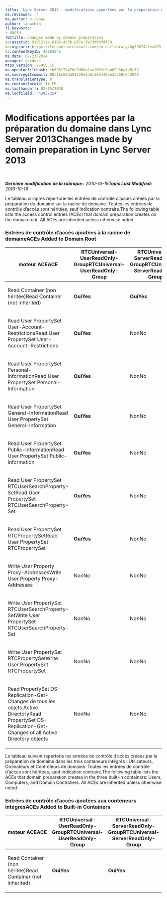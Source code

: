 ```yaml
---
title: 'Lync Server 2013 : modifications apportées par la préparation du domaine'
ms.reviewer: ''
ms.author: v-lanac
author: lanachin
f1.keywords:
- NOCSH
TOCTitle: Changes made by domain preparation
ms:assetid: 9191221e-6166-4c2b-837e-fa73d90fdf80
ms:mtpsurl: https://technet.microsoft.com/en-us/library/Gg398742(v=OCS.15)
ms:contentKeyID: 48184845
ms.date: 07/23/2014
manager: serdars
mtps_version: v=OCS.15
ms.openlocfilehash: fb693f79470e7d68a1aaf662c9ab82b8bafa5c39
ms.sourcegitcommit: 88a16c09dd91229e1a8c156445eb3c360c942978
ms.translationtype: MT
ms.contentlocale: fr-FR
ms.lasthandoff: 02/15/2020
ms.locfileid: "42037254"
---
```

<div data-xmlns="http://www.w3.org/1999/xhtml">

<div class="topic" data-xmlns="http://www.w3.org/1999/xhtml" data-msxsl="urn:schemas-microsoft-com:xslt" data-cs="http://msdn.microsoft.com/">

<div data-asp="http://msdn2.microsoft.com/asp">

# <a name="changes-made-by-domain-preparation-in-lync-server-2013"></a><span data-ttu-id="22489-102">Modifications apportées par la préparation du domaine dans Lync Server 2013</span><span class="sxs-lookup"><span data-stu-id="22489-102">Changes made by domain preparation in Lync Server 2013</span></span>

</div>

<div id="mainSection">

<div id="mainBody">

<span> </span>

<span data-ttu-id="22489-103">_**Dernière modification de la rubrique :** 2010-10-18_</span><span class="sxs-lookup"><span data-stu-id="22489-103">_**Topic Last Modified:** 2010-10-18_</span></span>

<span data-ttu-id="22489-p101">Le tableau ci-après répertorie les entrées de contrôle d’accès créées par la préparation de domaine sur la racine de domaine. Toutes les entrées de contrôle d’accès sont héritées, sauf indication contraire.</span><span class="sxs-lookup"><span data-stu-id="22489-p101">The following table lists the access control entries (ACEs) that domain preparation creates on the domain root. All ACEs are inherited unless otherwise noted.</span></span>

<div id="sectionSection0" class="section">

### <a name="aces-added-to-domain-root"></a><span data-ttu-id="22489-106">Entrées de contrôle d’accès ajoutées à la racine de domaine</span><span class="sxs-lookup"><span data-stu-id="22489-106">ACEs Added to Domain Root</span></span>

<table style="width:100%;">
<colgroup>
<col style="width: 16%" />
<col style="width: 16%" />
<col style="width: 16%" />
<col style="width: 16%" />
<col style="width: 16%" />
<col style="width: 16%" />
</colgroup>
<thead>
<tr class="header">
<th><span data-ttu-id="22489-107">moteur ACE</span><span class="sxs-lookup"><span data-stu-id="22489-107">ACE</span></span></th>
<th><span data-ttu-id="22489-108">RTCUniversal-UserReadOnly-Group</span><span class="sxs-lookup"><span data-stu-id="22489-108">RTCUniversal-UserReadOnly-Group</span></span></th>
<th><span data-ttu-id="22489-109">RTCUniversal-ServerReadOnly-Group</span><span class="sxs-lookup"><span data-stu-id="22489-109">RTCUniversal-ServerReadOnly-Group</span></span></th>
<th><span data-ttu-id="22489-110">RTCUniversal-UserAdmins</span><span class="sxs-lookup"><span data-stu-id="22489-110">RTCUniversal-UserAdmins</span></span></th>
<th><span data-ttu-id="22489-111">RTCHSUniversal-services</span><span class="sxs-lookup"><span data-stu-id="22489-111">RTCHSUniversal-Services</span></span></th>
<th><span data-ttu-id="22489-112">Utilisateurs authentifiés</span><span class="sxs-lookup"><span data-stu-id="22489-112">Authenticated-Users</span></span></th>
</tr>
</thead>
<tbody>
<tr class="odd">
<td><p><span data-ttu-id="22489-113">Read Container (non héritée)</span><span class="sxs-lookup"><span data-stu-id="22489-113">Read Container (not inherited)</span></span></p></td>
<td><p><span data-ttu-id="22489-114"><strong>Oui</strong></span><span class="sxs-lookup"><span data-stu-id="22489-114"><strong>Yes</strong></span></span></p></td>
<td><p><span data-ttu-id="22489-115"><strong>Oui</strong></span><span class="sxs-lookup"><span data-stu-id="22489-115"><strong>Yes</strong></span></span></p></td>
<td><p><span data-ttu-id="22489-116">Non</span><span class="sxs-lookup"><span data-stu-id="22489-116">No</span></span></p></td>
<td><p><span data-ttu-id="22489-117">Non</span><span class="sxs-lookup"><span data-stu-id="22489-117">No</span></span></p></td>
<td><p><span data-ttu-id="22489-118">Non</span><span class="sxs-lookup"><span data-stu-id="22489-118">No</span></span></p></td>
</tr>
<tr class="even">
<td><p><span data-ttu-id="22489-119">Read User PropertySet User-Account-Restrictions</span><span class="sxs-lookup"><span data-stu-id="22489-119">Read User PropertySet User-Account-Restrictions</span></span></p></td>
<td><p><span data-ttu-id="22489-120"><strong>Oui</strong></span><span class="sxs-lookup"><span data-stu-id="22489-120"><strong>Yes</strong></span></span></p></td>
<td><p><span data-ttu-id="22489-121">Non</span><span class="sxs-lookup"><span data-stu-id="22489-121">No</span></span></p></td>
<td><p><span data-ttu-id="22489-122">Non</span><span class="sxs-lookup"><span data-stu-id="22489-122">No</span></span></p></td>
<td><p><span data-ttu-id="22489-123">Non</span><span class="sxs-lookup"><span data-stu-id="22489-123">No</span></span></p></td>
<td><p><span data-ttu-id="22489-124">Non</span><span class="sxs-lookup"><span data-stu-id="22489-124">No</span></span></p></td>
</tr>
<tr class="odd">
<td><p><span data-ttu-id="22489-125">Read User PropertySet Personal-Information</span><span class="sxs-lookup"><span data-stu-id="22489-125">Read User PropertySet Personal-Information</span></span></p></td>
<td><p><span data-ttu-id="22489-126"><strong>Oui</strong></span><span class="sxs-lookup"><span data-stu-id="22489-126"><strong>Yes</strong></span></span></p></td>
<td><p><span data-ttu-id="22489-127">Non</span><span class="sxs-lookup"><span data-stu-id="22489-127">No</span></span></p></td>
<td><p><span data-ttu-id="22489-128">Non</span><span class="sxs-lookup"><span data-stu-id="22489-128">No</span></span></p></td>
<td><p><span data-ttu-id="22489-129">Non</span><span class="sxs-lookup"><span data-stu-id="22489-129">No</span></span></p></td>
<td><p><span data-ttu-id="22489-130">Non</span><span class="sxs-lookup"><span data-stu-id="22489-130">No</span></span></p></td>
</tr>
<tr class="even">
<td><p><span data-ttu-id="22489-131">Read User PropertySet General-Information</span><span class="sxs-lookup"><span data-stu-id="22489-131">Read User PropertySet General-Information</span></span></p></td>
<td><p><span data-ttu-id="22489-132"><strong>Oui</strong></span><span class="sxs-lookup"><span data-stu-id="22489-132"><strong>Yes</strong></span></span></p></td>
<td><p><span data-ttu-id="22489-133">Non</span><span class="sxs-lookup"><span data-stu-id="22489-133">No</span></span></p></td>
<td><p><span data-ttu-id="22489-134">Non</span><span class="sxs-lookup"><span data-stu-id="22489-134">No</span></span></p></td>
<td><p><span data-ttu-id="22489-135">Non</span><span class="sxs-lookup"><span data-stu-id="22489-135">No</span></span></p></td>
<td><p><span data-ttu-id="22489-136">Non</span><span class="sxs-lookup"><span data-stu-id="22489-136">No</span></span></p></td>
</tr>
<tr class="odd">
<td><p><span data-ttu-id="22489-137">Read User PropertySet Public-Information</span><span class="sxs-lookup"><span data-stu-id="22489-137">Read User PropertySet Public-Information</span></span></p></td>
<td><p><span data-ttu-id="22489-138"><strong>Oui</strong></span><span class="sxs-lookup"><span data-stu-id="22489-138"><strong>Yes</strong></span></span></p></td>
<td><p><span data-ttu-id="22489-139">Non</span><span class="sxs-lookup"><span data-stu-id="22489-139">No</span></span></p></td>
<td><p><span data-ttu-id="22489-140">Non</span><span class="sxs-lookup"><span data-stu-id="22489-140">No</span></span></p></td>
<td><p><span data-ttu-id="22489-141">Non</span><span class="sxs-lookup"><span data-stu-id="22489-141">No</span></span></p></td>
<td><p><span data-ttu-id="22489-142">Non</span><span class="sxs-lookup"><span data-stu-id="22489-142">No</span></span></p></td>
</tr>
<tr class="even">
<td><p><span data-ttu-id="22489-143">Read User PropertySet RTCUserSearchProperty-Set</span><span class="sxs-lookup"><span data-stu-id="22489-143">Read User PropertySet RTCUserSearchProperty-Set</span></span></p></td>
<td><p><span data-ttu-id="22489-144"><strong>Oui</strong></span><span class="sxs-lookup"><span data-stu-id="22489-144"><strong>Yes</strong></span></span></p></td>
<td><p><span data-ttu-id="22489-145">Non</span><span class="sxs-lookup"><span data-stu-id="22489-145">No</span></span></p></td>
<td><p><span data-ttu-id="22489-146">Non</span><span class="sxs-lookup"><span data-stu-id="22489-146">No</span></span></p></td>
<td><p><span data-ttu-id="22489-147">Non</span><span class="sxs-lookup"><span data-stu-id="22489-147">No</span></span></p></td>
<td><p><span data-ttu-id="22489-148"><strong>Oui</strong></span><span class="sxs-lookup"><span data-stu-id="22489-148"><strong>Yes</strong></span></span></p></td>
</tr>
<tr class="odd">
<td><p><span data-ttu-id="22489-149">Read User PropertySet RTCPropertySet</span><span class="sxs-lookup"><span data-stu-id="22489-149">Read User PropertySet RTCPropertySet</span></span></p></td>
<td><p><span data-ttu-id="22489-150"><strong>Oui</strong></span><span class="sxs-lookup"><span data-stu-id="22489-150"><strong>Yes</strong></span></span></p></td>
<td><p><span data-ttu-id="22489-151">Non</span><span class="sxs-lookup"><span data-stu-id="22489-151">No</span></span></p></td>
<td><p><span data-ttu-id="22489-152">Non</span><span class="sxs-lookup"><span data-stu-id="22489-152">No</span></span></p></td>
<td><p><span data-ttu-id="22489-153">Non</span><span class="sxs-lookup"><span data-stu-id="22489-153">No</span></span></p></td>
<td><p><span data-ttu-id="22489-154">Non</span><span class="sxs-lookup"><span data-stu-id="22489-154">No</span></span></p></td>
</tr>
<tr class="even">
<td><p><span data-ttu-id="22489-155">Write User Property Proxy-Addresses</span><span class="sxs-lookup"><span data-stu-id="22489-155">Write User Property Proxy-Addresses</span></span></p></td>
<td><p><span data-ttu-id="22489-156">Non</span><span class="sxs-lookup"><span data-stu-id="22489-156">No</span></span></p></td>
<td><p><span data-ttu-id="22489-157">Non</span><span class="sxs-lookup"><span data-stu-id="22489-157">No</span></span></p></td>
<td><p><span data-ttu-id="22489-158"><strong>Oui</strong></span><span class="sxs-lookup"><span data-stu-id="22489-158"><strong>Yes</strong></span></span></p></td>
<td><p><span data-ttu-id="22489-159">Non</span><span class="sxs-lookup"><span data-stu-id="22489-159">No</span></span></p></td>
<td><p><span data-ttu-id="22489-160">Non</span><span class="sxs-lookup"><span data-stu-id="22489-160">No</span></span></p></td>
</tr>
<tr class="odd">
<td><p><span data-ttu-id="22489-161">Write User PropertySet RTCUserSearchProperty-Set</span><span class="sxs-lookup"><span data-stu-id="22489-161">Write User PropertySet RTCUserSearchProperty-Set</span></span></p></td>
<td><p><span data-ttu-id="22489-162">Non</span><span class="sxs-lookup"><span data-stu-id="22489-162">No</span></span></p></td>
<td><p><span data-ttu-id="22489-163">Non</span><span class="sxs-lookup"><span data-stu-id="22489-163">No</span></span></p></td>
<td><p><span data-ttu-id="22489-164"><strong>Oui</strong></span><span class="sxs-lookup"><span data-stu-id="22489-164"><strong>Yes</strong></span></span></p></td>
<td><p><span data-ttu-id="22489-165">Non</span><span class="sxs-lookup"><span data-stu-id="22489-165">No</span></span></p></td>
<td><p><span data-ttu-id="22489-166">Non</span><span class="sxs-lookup"><span data-stu-id="22489-166">No</span></span></p></td>
</tr>
<tr class="even">
<td><p><span data-ttu-id="22489-167">Write User PropertySet RTCPropertySet</span><span class="sxs-lookup"><span data-stu-id="22489-167">Write User PropertySet RTCPropertySet</span></span></p></td>
<td><p><span data-ttu-id="22489-168">Non</span><span class="sxs-lookup"><span data-stu-id="22489-168">No</span></span></p></td>
<td><p><span data-ttu-id="22489-169">Non</span><span class="sxs-lookup"><span data-stu-id="22489-169">No</span></span></p></td>
<td><p><span data-ttu-id="22489-170"><strong>Oui</strong></span><span class="sxs-lookup"><span data-stu-id="22489-170"><strong>Yes</strong></span></span></p></td>
<td><p><span data-ttu-id="22489-171">Non</span><span class="sxs-lookup"><span data-stu-id="22489-171">No</span></span></p></td>
<td><p><span data-ttu-id="22489-172">Non</span><span class="sxs-lookup"><span data-stu-id="22489-172">No</span></span></p></td>
</tr>
<tr class="odd">
<td><p><span data-ttu-id="22489-173">Read PropertySet DS-Replication-Get-Changes de tous les objets Active Directory</span><span class="sxs-lookup"><span data-stu-id="22489-173">Read PropertySet DS-Replication-Get-Changes of all Active Directory objects</span></span></p></td>
<td><p><span data-ttu-id="22489-174">Non</span><span class="sxs-lookup"><span data-stu-id="22489-174">No</span></span></p></td>
<td><p><span data-ttu-id="22489-175">Non</span><span class="sxs-lookup"><span data-stu-id="22489-175">No</span></span></p></td>
<td><p><span data-ttu-id="22489-176">Non</span><span class="sxs-lookup"><span data-stu-id="22489-176">No</span></span></p></td>
<td><p><span data-ttu-id="22489-177"><strong>Oui</strong></span><span class="sxs-lookup"><span data-stu-id="22489-177"><strong>Yes</strong></span></span></p></td>
<td><p><span data-ttu-id="22489-178">Non</span><span class="sxs-lookup"><span data-stu-id="22489-178">No</span></span></p></td>
</tr>
</tbody>
</table>


<span data-ttu-id="22489-p102">Le tableau suivant répertorie les entrées de contrôle d’accès créées par la préparation de domaine dans les trois conteneurs intégrés : Utilisateurs, Ordinateurs et Contrôleurs de domaine. Toutes les entrées de contrôle d’accès sont héritées, sauf indication contraire.</span><span class="sxs-lookup"><span data-stu-id="22489-p102">The following table lists the ACEs that domain preparation creates in the three built-in containers: Users, Computers, and Domain Controllers. All ACEs are inherited unless otherwise noted.</span></span>

### <a name="aces-added-to-built-in-containers"></a><span data-ttu-id="22489-181">Entrées de contrôle d’accès ajoutées aux conteneurs intégrés</span><span class="sxs-lookup"><span data-stu-id="22489-181">ACEs Added to Built-in Containers</span></span>

<table>
<colgroup>
<col style="width: 33%" />
<col style="width: 33%" />
<col style="width: 33%" />
</colgroup>
<thead>
<tr class="header">
<th><span data-ttu-id="22489-182">moteur ACE</span><span class="sxs-lookup"><span data-stu-id="22489-182">ACE</span></span></th>
<th><span data-ttu-id="22489-183">RTCUniversal-UserReadOnly-Group</span><span class="sxs-lookup"><span data-stu-id="22489-183">RTCUniversal-UserReadOnly-Group</span></span></th>
<th><span data-ttu-id="22489-184">RTCUniversal-ServerReadOnly-Group</span><span class="sxs-lookup"><span data-stu-id="22489-184">RTCUniversal-ServerReadOnly-Group</span></span></th>
</tr>
</thead>
<tbody>
<tr class="odd">
<td><p><span data-ttu-id="22489-185">Read Container (non héritée)</span><span class="sxs-lookup"><span data-stu-id="22489-185">Read Container (not inherited)</span></span></p></td>
<td><p><span data-ttu-id="22489-186"><strong>Oui</strong></span><span class="sxs-lookup"><span data-stu-id="22489-186"><strong>Yes</strong></span></span></p></td>
<td><p><span data-ttu-id="22489-187"><strong>Oui</strong></span><span class="sxs-lookup"><span data-stu-id="22489-187"><strong>Yes</strong></span></span></p></td>
</tr>
</tbody>
</table>


</div>

</div>

<span> </span>

</div>

</div>

</div>

